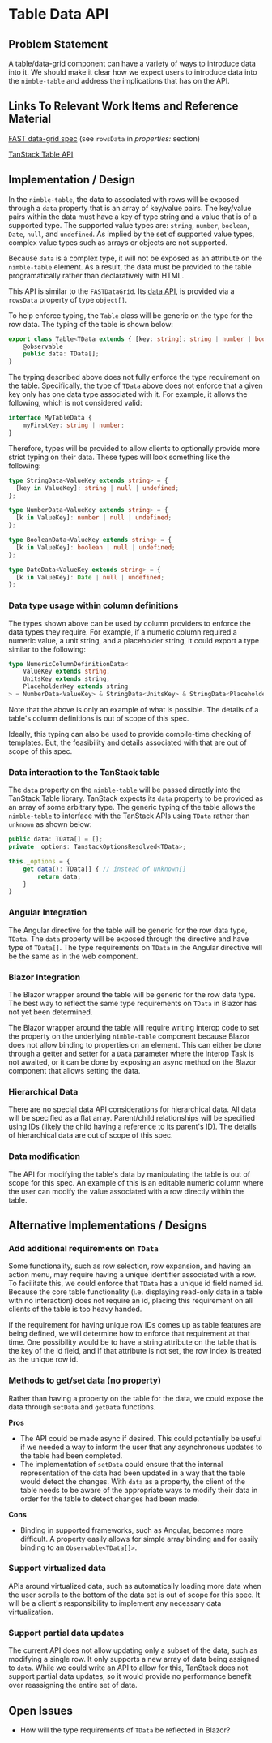 # Table Data API

## Problem Statement

A table/data-grid component can have a variety of ways to introduce data into it. We should make it clear how we expect users to introduce data into the `nimble-table` and address the implications that has on the API.

## Links To Relevant Work Items and Reference Material

[FAST data-grid spec](https://github.com/microsoft/fast/blob/master/packages/web-components/fast-foundation/src/data-grid/data-grid.spec.md) (see `rowsData` in _properties:_ section)

[TanStack Table API](https://tanstack.com/table/v8/docs/api/core/table)

## Implementation / Design

In the `nimble-table`, the data to associated with rows will be exposed through a `data` property that is an array of key/value pairs. The key/value pairs within the data must have a key of type string and a value that is of a supported type. The supported value types are: `string`, `number`, `boolean`, `Date`, `null`, and `undefined`. As implied by the set of supported value types, complex value types such as arrays or objects are not supported.

Because `data` is a complex type, it will not be exposed as an attribute on the `nimble-table` element. As a result, the data must be provided to the table programatically rather than declaratively with HTML.

This API is similar to the `FASTDataGrid`. Its [data API](https://github.com/microsoft/fast/blob/416dc9167e9d41e6ffe11d87ed79b2f455357923/packages/web-components/fast-foundation/src/data-grid/data-grid.ts#L193), is provided via a `rowsData` property of type `object[]`.

To help enforce typing, the `Table` class will be generic on the type for the row data. The typing of the table is shown below:

```ts
export class Table<TData extends { [key: string]: string | number | boolean | Date | null | undefined }> extends FoundationElement {
    @observable
    public data: TData[];
}
```

The typing described above does not fully enforce the type requirement on the table. Specifically, the type of `TData` above does not enforce that a given key only has one data type associated with it. For example, it allows the following, which is not considered valid:

```ts
interface MyTableData {
    myFirstKey: string | number;
}
```

Therefore, types will be provided to allow clients to optionally provide more strict typing on their data. These types will look something like the following:

```ts
type StringData<ValueKey extends string> = {
  [key in ValueKey]: string | null | undefined;
};

type NumberData<ValueKey extends string> = {
  [k in ValueKey]: number | null | undefined;
};

type BooleanData<ValueKey extends string> = {
  [k in ValueKey]: boolean | null | undefined;
};

type DateData<ValueKey extends string> = {
  [k in ValueKey]: Date | null | undefined;
};
```

### Data type usage within column definitions

The types shown above can be used by column providers to enforce the data types they require. For example, if a numeric column required a numeric value, a unit string, and a placeholder string, it could export a type similar to the following:

```ts
type NumericColumnDefinitionData<
    ValueKey extends string,
    UnitsKey extends string,
    PlaceholderKey extends string
> = NumberData<ValueKey> & StringData<UnitsKey> & StringData<PlaceholderKey>;
```

Note that the above is only an example of what is possible. The details of a table's column definitions is out of scope of this spec.

Ideally, this typing can also be used to provide compile-time checking of templates. But, the feasibility and details associated with that are out of scope of this spec.

### Data interaction to the TanStack table

The `data` property on the `nimble-table` will be passed directly into the TanStack Table library. TanStack expects its `data` property to be provided as an array of some arbitrary type. The generic typing of the table allows the `nimble-table` to interface with the TanStack APIs using `TData` rather than `unknown` as shown below:

```ts
public data: TData[] = [];
private _options: TanstackOptionsResolved<TData>;

this._options = {
    get data(): TData[] { // instead of unknown[]
        return data;
    }
}
```

### Angular Integration

The Angular directive for the table will be generic for the row data type, `TData`. The `data` property will be exposed through the directive and have type of `TData[]`. The type requirements on `TData` in the Angular directive will be the same as in the web component.

### Blazor Integration

The Blazor wrapper around the table will be generic for the row data type. The best way to reflect the same type requirements on `TData` in Blazor has not yet been determined.

The Blazor wrapper around the table will require writing interop code to set the property on the underlying `nimble-table` component because Blazor does not allow binding to properties on an element. This can either be done through a getter and setter for a `Data` parameter where the interop Task is not awaited, or it can be done by exposing an async method on the Blazor component that allows setting the data.

### Hierarchical Data

There are no special data API considerations for hierarchical data. All data will be specified as a flat array. Parent/child relationships will be specified using IDs (likely the child having a reference to its parent's ID). The details of hierarchical data are out of scope of this spec.

### Data modification

The API for modifying the table's data by manipulating the table is out of scope for this spec. An example of this is an editable numeric column where the user can modify the value associated with a row directly within the table.

## Alternative Implementations / Designs

### Add additional requirements on `TData`

Some functionality, such as row selection, row expansion, and having an action menu, may require having a unique identifier associated with a row. To facilitate this, we could enforce that `TData` has a unique id field named `id`. Because the core table functionality (i.e. displaying read-only data in a table with no interaction) does not require an id, placing this requirement on all clients of the table is too heavy handed.

If the requirement for having unique row IDs comes up as table features are being defined, we will determine how to enforce that requirement at that time. One possibility would be to have a string attribute on the table that is the key of the id field, and if that attribute is not set, the row index is treated as the unique row id.

### Methods to get/set data (no property)

Rather than having a property on the table for the data, we could expose the data through `setData` and `getData` functions.

**Pros**

-   The API could be made async if desired. This could potentially be useful if we needed a way to inform the user that any asynchronous updates to the table had been completed.
-   The implementation of `setData` could ensure that the internal representation of the data had been updated in a way that the table would detect the changes. With `data` as a property, the client of the table needs to be aware of the appropriate ways to modify their data in order for the table to detect changes had been made.

**Cons**

-   Binding in supported frameworks, such as Angular, becomes more difficult. A property easily allows for simple array binding and for easily binding to an `Observable<TData[]>`.

### Support virtualized data

APIs around virtualized data, such as automatically loading more data when the user scrolls to the bottom of the data set is out of scope for this spec. It will be a client's responsibility to implement any necessary data virtualization.

### Support partial data updates

The current API does not allow updating only a subset of the data, such as modifying a single row. It only supports a new array of data being assigned to `data`. While we could write an API to allow for this, TanStack does not support partial data updates, so it would provide no performance benefit over reassigning the entire set of data.

## Open Issues

- How will the type requirements of `TData` be reflected in Blazor?
